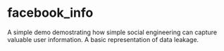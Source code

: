 facebook_info
=============
A simple demo demostrating how simple social engineering can capture valuable user information. A basic representation of data leakage.

